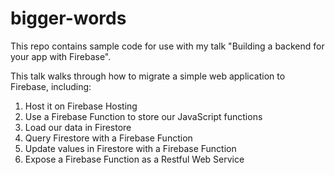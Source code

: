# bigger-words
This repo contains sample code for use with my talk "Building a backend for your app with Firebase".

This talk walks through how to migrate a simple web application to Firebase, including:

1. Host it on Firebase Hosting
2. Use a Firebase Function to store our JavaScript functions
3. Load our data in Firestore
4. Query Firestore with a Firebase Function
5. Update values in Firestore with a Firebase Function
6. Expose a Firebase Function as a Restful Web Service

